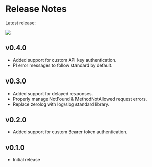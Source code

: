 # Release Notes

Latest release:

[![](https://img.shields.io/github/release/juan131/api-mock.svg)](https://github.com/juan131/api-mock/releases/latest)

## v0.4.0

- Added support for custom API key authentication.
- PI error messages to follow standard by default.

## v0.3.0

- Added support for delayed responses.
- Properly manage NotFound & MethodNotAllowed request errors.
- Replace zerolog with log/slog standard library.

## v0.2.0

- Added support for custom Bearer token authentication.

## v0.1.0

- Initial release
